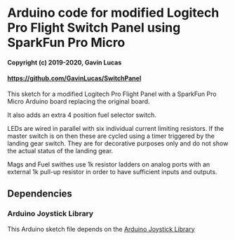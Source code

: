 # Arduino code for modified Logitech Pro Flight Switch Panel using SparkFun Pro Micro
#### Copyright (c) 2019-2020, Gavin Lucas
#### https://github.com/GavinLucas/SwitchPanel

This sketch for a modified Logitech Pro Flight Panel with a SparkFun Pro Micro Arduino board replacing the original board.

It also adds an extra 4 position fuel selector switch.

LEDs are wired in parallel with six individual current limiting resistors.  If the master switch is on then these are cycled using a timer triggered by the landing gear switch.  They are for decorative purposes only and do not show the actual status of the landing gear. 

Mags and Fuel swithes use 1k resistor ladders on analog ports with an external 1k pull-up resistor in order to have sufficient inputs and outputs.

## Dependencies
### Arduino Joystick Library
This Arduino sketch file depends on the [Arduino Joystick Library](https://github.com/MHeironimus/ArduinoJoystickLibrary)

